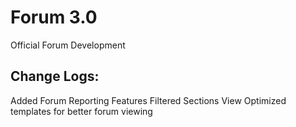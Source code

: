 # Forum 3.0
Official Forum Development

Change Logs:
-------
Added Forum Reporting Features
Filtered Sections View
Optimized templates for better forum viewing

